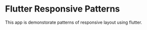 # Flutter Responsive Patterns

This app is demonstorate patterns of responsive layout using flutter.
